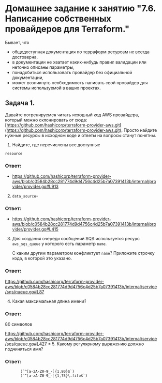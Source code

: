 # Домашнее задание к занятию "7.6. Написание собственных провайдеров для Terraform."

Бывает, что 
* общедоступная документация по терраформ ресурсам не всегда достоверна,
* в документации не хватает каких-нибудь правил валидации или неточно описаны параметры,
* понадобиться использовать провайдер без официальной документации,
* может возникнуть необходимость написать свой провайдер для системы используемой в ваших проектах.   

## Задача 1. 
Давайте потренируемся читать исходный код AWS провайдера, который можно склонировать от сюда: 
[https://github.com/hashicorp/terraform-provider-aws.git](https://github.com/hashicorp/terraform-provider-aws.git).
Просто найдите нужные ресурсы в исходном коде и ответы на вопросы станут понятны.  


1. Найдите, где перечислены все доступные 

`resource`
### Ответ:

- https://github.com/hashicorp/terraform-provider-aws/blob/c0584b28cc281774d9d4756c4d25b7a07391413b/internal/provider/provider.go#L913



2. `data_source`- 

### Ответ:

- https://github.com/hashicorp/terraform-provider-aws/blob/c0584b28cc281774d9d4756c4d25b7a07391413b/internal/provider/provider.go#L415

3. Для создания очереди сообщений SQS используется ресурс `aws_sqs_queue` у которого есть параметр `name`. 
   
   С каким другим параметром конфликтует `name`? Приложите строчку кода, в которой это указано.

### Ответ:
    

 https://github.com/hashicorp/terraform-provider-aws/blob/c0584b28cc281774d9d4756c4d25b7a07391413b/internal/service/sqs/queue.go#L87

4. Какая максимальная длина имени? 

### Ответ:

80 символов

https://github.com/hashicorp/terraform-provider-aws/blob/c0584b28cc281774d9d4756c4d25b7a07391413b/internal/service/sqs/queue.go#L427
  * 
5. Какому регулярному выражению должно подчиняться имя? 
  

### Ответ:

           (`^[a-zA-Z0-9_-]{1,80}$`)
           (`^[a-zA-Z0-9_-]{1,75}\.fifo$`)

    


